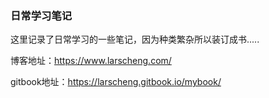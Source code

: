 ### 日常学习笔记

这里记录了日常学习的一些笔记，因为种类繁杂所以装订成书.....

博客地址：https://www.larscheng.com/

gitbook地址：https://larscheng.gitbook.io/mybook/